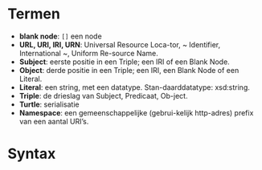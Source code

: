 # Termen

- **blank node**: `[]` een node 
- **URL, URI, IRI, URN**: Universal Resource Loca-tor, ~ Identifier, International ~, Uniform Re-source Name. 
- **Subject**: eerste positie in een Triple; een IRI of een Blank Node.
- **Object**: derde positie in een Triple; een IRI, een Blank Node of een Literal.
- **Literal**: een string, met een datatype. Stan-daarddatatype: xsd:string. 
- **Triple**: de drieslag van Subject, Predicaat, Ob-ject.
- **Turtle**: serialisatie
- **Namespace**: een gemeenschappelijke (gebrui-kelijk http-adres) prefix van een aantal URI’s. 

# Syntax
